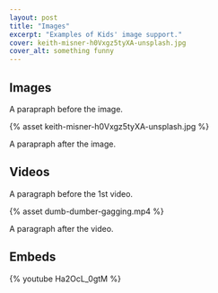 ```yaml
---
layout: post
title: "Images"
excerpt: "Examples of Kids' image support."
cover: keith-misner-h0Vxgz5tyXA-unsplash.jpg
cover_alt: something funny
---
```


## Images

A parapraph before the image.

{% asset keith-misner-h0Vxgz5tyXA-unsplash.jpg %}

A parapraph after the image.

## Videos

A paragraph before the 1st video.

{% asset dumb-dumber-gagging.mp4 %}

A paragraph after the video.

## Embeds

{% youtube Ha2OcL_0gtM %}

